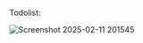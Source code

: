 Todolist:

![Screenshot 2025-02-11 201545](https://github.com/user-attachments/assets/0d553476-74de-49e5-a837-0865aa38fd5c)


